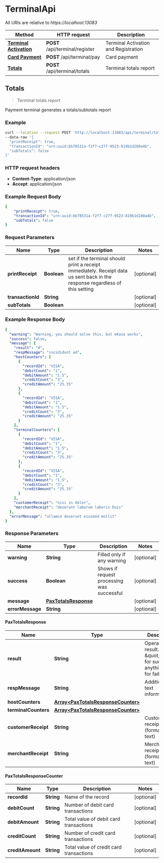 # TerminalApi

All URIs are relative to *https://localhost:13083*

Method | HTTP request | Description
------------- | ------------- | -------------
[**Terminal Activation**](docs/TerminalApiRegister.md#Activation) | **POST** /api/terminal/register | Terminal Activation and Registration
[**Card Payment**](TerminalApiCardPayment.md#CardPayment) | **POST** /api/terminal/pay | Card payment
[**Totals**](TerminalApiTotals.md#Totals) | **POST** /api/terminal/totals | Terminal totals report

## Totals

> Terminal totals report

Payment terminal generates a totals/subtotals report

### Example

```bash
curl --location --request POST 'http://localhost:13083/api/terminal/totals' \
--data-raw '{
  "printReceipt": true,
  "transactionId": "urn:uuid:bb78531a-f2f7-c27f-9523-819b1d280a4b",
  "subTotals": false
}'
```

### HTTP request headers

- **Content-Type**: application/json
- **Accept**: application/json

### Example Request Body

```yaml
{
    "printReceipt": true,
    "transactionId": "urn:uuid:bb78531a-f2f7-c27f-9523-819b1d280a4b",
    "subTotals": false
}
```

### Request Parameters

Name | Type | Description | Notes
------------ | ------------- | ------------- | -------------
**printReceipt** | **Boolean** | set if the terminal should print a receipt immediately. Receipt data us sent back in the response regardless of this setting | [optional] 
**transactionId** | **String** |  | [optional] 
**subTotals** | **Boolean** |  | [optional] 

### Example Response Body

```yaml
{
  "warning": "Warning, you should solve this, but eKasa works",
  "success": false,
  "message": {
    "result": "0",
    "respMessage": "incididunt ad",
    "hostCounters": [
      {
        "recordId": "VISA",
        "debitCount": "1",
        "debitAmount": "1.5",
        "creditCount": "3",
        "creditAmount": "25.35"
      },
      {
        "recordId": "VISA",
        "debitCount": "1",
        "debitAmount": "1.5",
        "creditCount": "3",
        "creditAmount": "25.35"
      }
    ],
    "terminalCounters": [
      {
        "recordId": "VISA",
        "debitCount": "1",
        "debitAmount": "1.5",
        "creditCount": "3",
        "creditAmount": "25.35"
      },
      {
        "recordId": "VISA",
        "debitCount": "1",
        "debitAmount": "1.5",
        "creditCount": "3",
        "creditAmount": "25.35"
      }
    ],
    "customerReceipt": "nisi in dolor",
    "merchantReceipt": "deserunt laborum laboris Duis"
  },
  "errorMessage": "ullamco deserunt eiusmod mollit"
}
```

### Response Parameters

Name | Type | Description | Notes
------------ | ------------- | ------------- | -------------
**warning** | **String** | Filled only if any warning | [optional] 
**success** | **Boolean** | Shows if request processing was successful | [optional] 
**message** | [**PaxTotalsResponse**](TerminalTotalsApi.md#PaxTotalsResponse) |  | [optional] 
**errorMessage** | **String** |  | [optional] 

#### PaxTotalsResponse

Name | Type | Description | Notes
------------ | ------------- | ------------- | -------------
**result** | **String** | Operation result. \&quot;0\&quot; for success, anything else for failure | [optional] 
**respMessage** | **String** | Additional text information. | [optional] 
**hostCounters** | [**Array&lt;PaxTotalsResponseCounter&gt;**](TerminalTotalsApi.md#PaxTotalsResponseCounter) |  | [optional] 
**terminalCounters** | [**Array&lt;PaxTotalsResponseCounter&gt;**](TerminalTotalsApi.md#PaxTotalsResponseCounter) |  | [optional] 
**customerReceipt** | **String** | Customer receipt (formatted text) | [optional] 
**merchantReceipt** | **String** | Merchant receipt (formatted text) | [optional] 

#### PaxTotalsResponseCounter

Name | Type | Description | Notes
------------ | ------------- | ------------- | -------------
**recordId** | **String** | Name of the record | [optional] 
**debitCount** | **String** | Number of debit card transactions | [optional] 
**debitAmount** | **String** | Total value of debit card transactions | [optional] 
**creditCount** | **String** | Number of credit card transactions | [optional] 
**creditAmount** | **String** | Total value of credit card transactions | [optional] 
